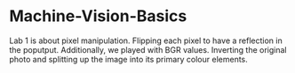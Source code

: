 # Machine-Vision-Basics

Lab 1 is about pixel manipulation. Flipping each pixel to have a reflection in the poputput. Additionally, we played with BGR values. Inverting the original photo  and splitting up the image into its primary colour elements. 
